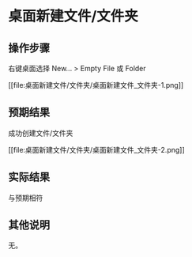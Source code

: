 # 桌面新建文件/文件夹

## 操作步骤

右键桌面选择 New... >  Empty File 或 Folder

[[file:桌面新建文件/文件夹/桌面新建文件_文件夹-1.png]]

## 预期结果
成功创建文件/文件夹

[[file:桌面新建文件/文件夹/桌面新建文件_文件夹-2.png]]
## 实际结果
与预期相符
## 其他说明

无。

